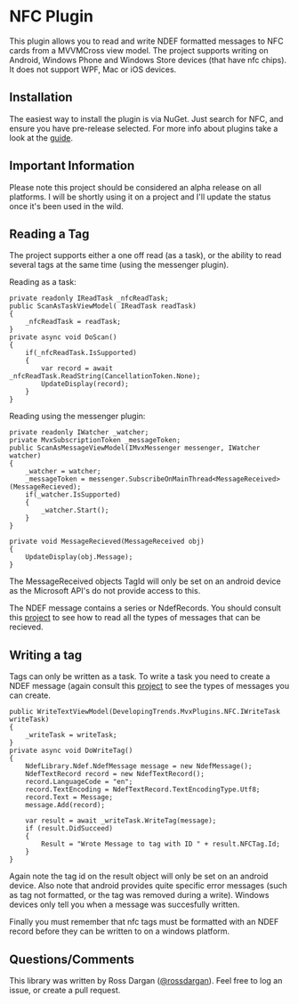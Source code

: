 NFC Plugin
==================

This plugin allows you to read and write NDEF formatted messages to NFC cards from a MVVMCross view model. The project supports writing on Android, Windows Phone and Windows Store devices (that have nfc chips). It does not support WPF, Mac or iOS devices.

Installation
----------------
The easiest way to install the plugin is via NuGet. Just search for NFC, and ensure you have pre-release selected. For more info about plugins take a look at the [guide](https://github.com/MvvmCross/MvvmCross/wiki/MvvmCross-plugins).

Important Information
---------------------
Please note this project should be considered an alpha release on all platforms. I will be shortly using it on a project and I'll update the status once it's been used in the wild.

Reading a Tag
-------------
The project supports either a one off read (as a task), or the ability to read several tags at the same time (using the messenger plugin).

Reading as a task:

	private readonly IReadTask _nfcReadTask;
	public ScanAsTaskViewModel( IReadTask readTask)
	{
		_nfcReadTask = readTask;
	}
	private async void DoScan()
	{
		if(_nfcReadTask.IsSupported)
		{
			var record = await _nfcReadTask.ReadString(CancellationToken.None);
			UpdateDisplay(record);
		}
	}

Reading using the messenger plugin:

	private readonly IWatcher _watcher;
	private MvxSubscriptionToken _messageToken;
	public ScanAsMessageViewModel(IMvxMessenger messenger, IWatcher watcher)
	{
		_watcher = watcher;
		_messageToken = messenger.SubscribeOnMainThread<MessageReceived>(MessageRecieved);
		if(_watcher.IsSupported)
		{
			_watcher.Start();
		}
	}

	private void MessageRecieved(MessageReceived obj)
	{
		UpdateDisplay(obj.Message);
	}

The MessageReceived objects TagId will only be set on an android device as the Microsoft API's do not provide access to this.

The NDEF message contains a series or NdefRecords. You should consult this [project](https://ndef.codeplex.com/) to see how to read all the types of messages that can be recieved.

Writing a tag
-------------

Tags can only be written as a task. To write a task you need to create a NDEF message (again consult this [project](https://ndef.codeplex.com/) to see the types of messages you can create.

	public WriteTextViewModel(DevelopingTrends.MvxPlugins.NFC.IWriteTask writeTask)
	{
		_writeTask = writeTask;
	}
	private async void DoWriteTag()
    {
		NdefLibrary.Ndef.NdefMessage message = new NdefMessage();
		NdefTextRecord record = new NdefTextRecord();
		record.LanguageCode = "en";
		record.TextEncoding = NdefTextRecord.TextEncodingType.Utf8;
		record.Text = Message;
		message.Add(record);

		var result = await _writeTask.WriteTag(message);
		if (result.DidSucceed)
		{
			Result = "Wrote Message to tag with ID " + result.NFCTag.Id;
		}
	}

Again note the tag id on the result object will only be set on an android device. Also note that android provides quite specific error messages (such as tag not formatted, or the tag was removed during a write). Windows devices only tell you when a message was succesfully written. 

Finally you must remember that nfc tags must be formatted with an NDEF record before they can be written to on a windows platform.

Questions/Comments
-------------------
This library was written by Ross Dargan ([@rossdargan](https://twitter.com/rossdargan/)). Feel free to log an issue, or create a pull request.
